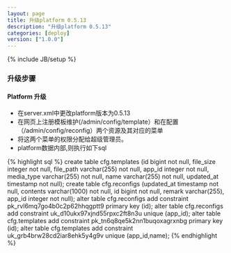 ```yaml
---
layout: page
title: 升级platform 0.5.13
description: "升级platform 0.5.13"
categories: [deploy]
version: ["1.0.0"]
---
```

{% include JB/setup %}

### 升级步骤

#### Platform 升级

  - 在server.xml中更改platform版本为0.5.13
  - 在网页上注册模板维护(/admin/config/template）和在配置（/admin/config/reconfig）两个资源及其对应的菜单
  - 将这两个菜单的权限分配给超级管理员。
  - platform数据内部,则执行如下sql

{% highlight sql %}
    create table cfg.templates (id bigint not null, file_size integer not null, file_path varchar(255) not null, app_id integer not null, media_type varchar(255) not null, name varchar(255) not null, updated_at timestamp not null);
    create table cfg.reconfigs (updated_at timestamp not null, contents varchar(1000) not null, id bigint not null, remark varchar(255), app_id integer not null);
    alter table cfg.reconfigs add constraint pk_rvl6mq7go4b0c2p62hhqgptt9 primary key (id);
    alter table cfg.reconfigs add constraint uk_d10ukx97xjnd55rpxc2ft8n3u unique (app_id);
    alter table cfg.templates add constraint pk_tn6q8qe5k2nn1buqoxagrxnbg primary key (id);
    alter table cfg.templates add constraint uk_grb4brw28cd2iar8ehk5y4g9v unique (app_id,name);
{% endhighlight %}

